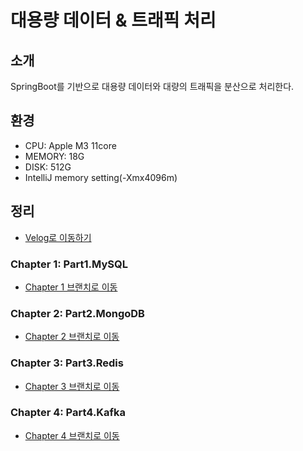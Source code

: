 # 대용량 데이터 & 트래픽 처리

## 소개
SpringBoot를 기반으로 대용량 데이터와 대량의 트래픽을 분산으로 처리한다.

## 환경

- CPU: Apple M3 11core
- MEMORY: 18G
- DISK: 512G
- IntelliJ memory setting(-Xmx4096m)

## 정리
- [Velog로 이동하기](https://velog.io/@rlaejrqo465/posts)

### Chapter 1: Part1.MySQL
-  [Chapter 1 브랜치로 이동](https://github.com/GiWoonHwang/Traffic/tree/Part1.MySQL)

### Chapter 2: Part2.MongoDB
-  [Chapter 2 브랜치로 이동](https://github.com/GiWoonHwang/Traffic/tree/Part2.MongoDB)

### Chapter 3: Part3.Redis
-  [Chapter 3 브랜치로 이동](https://github.com/GiWoonHwang/Traffic/tree/Part3.Redis)

### Chapter 4: Part4.Kafka
-  [Chapter 4 브랜치로 이동](https://github.com/GiWoonHwang/Traffic/tree/Part4.Kafka)








